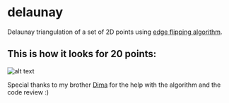 # delaunay
Delaunay triangulation of a set of 2D points using [edge flipping algorithm](https://en.wikipedia.org/wiki/Delaunay_triangulation#Flip_algorithms).

## This is how it looks for 20 points:
![alt text](https://i.imgur.com/s33bKLV.png)

Special thanks to my brother [Dima](https://github.com/surtweig) for the help with the algorithm and the code review :)

